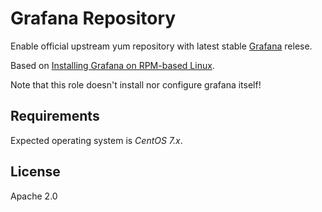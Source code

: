 Grafana Repository
==================

Enable official upstream yum repository with latest stable
[Grafana](https://grafana.com/) relese.

Based on [Installing Grafana on RPM-based
Linux](http://docs.grafana.org/installation/rpm/).

Note that this role doesn't install nor configure grafana itself!

Requirements
------------

Expected operating system is *CentOS 7.x*.

License
-------

Apache 2.0
